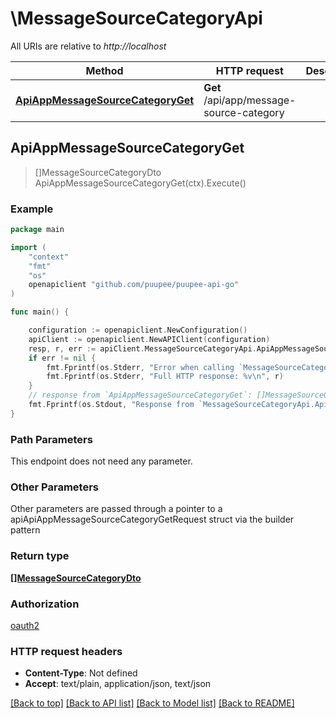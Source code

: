 # \MessageSourceCategoryApi

All URIs are relative to *http://localhost*

Method | HTTP request | Description
------------- | ------------- | -------------
[**ApiAppMessageSourceCategoryGet**](MessageSourceCategoryApi.md#ApiAppMessageSourceCategoryGet) | **Get** /api/app/message-source-category | 



## ApiAppMessageSourceCategoryGet

> []MessageSourceCategoryDto ApiAppMessageSourceCategoryGet(ctx).Execute()



### Example

```go
package main

import (
    "context"
    "fmt"
    "os"
    openapiclient "github.com/puupee/puupee-api-go"
)

func main() {

    configuration := openapiclient.NewConfiguration()
    apiClient := openapiclient.NewAPIClient(configuration)
    resp, r, err := apiClient.MessageSourceCategoryApi.ApiAppMessageSourceCategoryGet(context.Background()).Execute()
    if err != nil {
        fmt.Fprintf(os.Stderr, "Error when calling `MessageSourceCategoryApi.ApiAppMessageSourceCategoryGet``: %v\n", err)
        fmt.Fprintf(os.Stderr, "Full HTTP response: %v\n", r)
    }
    // response from `ApiAppMessageSourceCategoryGet`: []MessageSourceCategoryDto
    fmt.Fprintf(os.Stdout, "Response from `MessageSourceCategoryApi.ApiAppMessageSourceCategoryGet`: %v\n", resp)
}
```

### Path Parameters

This endpoint does not need any parameter.

### Other Parameters

Other parameters are passed through a pointer to a apiApiAppMessageSourceCategoryGetRequest struct via the builder pattern


### Return type

[**[]MessageSourceCategoryDto**](MessageSourceCategoryDto.md)

### Authorization

[oauth2](../README.md#oauth2)

### HTTP request headers

- **Content-Type**: Not defined
- **Accept**: text/plain, application/json, text/json

[[Back to top]](#) [[Back to API list]](../README.md#documentation-for-api-endpoints)
[[Back to Model list]](../README.md#documentation-for-models)
[[Back to README]](../README.md)

